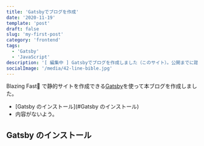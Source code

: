 ```yaml
---
title: 'Gatsbyでブログを作成'
date: '2020-11-19'
template: 'post'
draft: false
slug: 'my-first-post'
category: 'frontend'
tags:
  - 'Gatsby'
  - 'JavaScript'
description: '[ 編集中 ] Gatsbyでブログを作成しました（このサイト）。公開までに踏んだ手順を書いていきます。'
socialImage: '/media/42-line-bible.jpg'
---
```


Blazing Fast で静的サイトを作成できる[Gatsby](https://www.gatsbyjs.com/)を使って本ブログを作成しました。

- [Gatsby のインストール](#Gatsby のインストール)
- 内容がないよう。

## Gatsby のインストール
